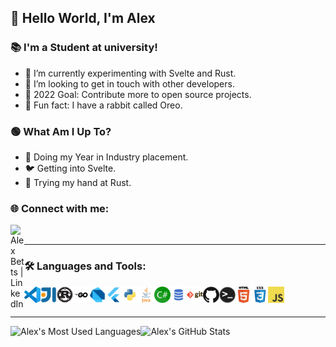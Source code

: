 ## 👋 Hello World, I'm Alex 

### 📚 I'm a Student at university!
- 🌱 I’m currently experimenting with Svelte and Rust.
- 👯 I’m looking to get in touch with other developers.
- 🥅 2022 Goal: Contribute more to open source projects.
- 🐇 Fun fact: I have a rabbit called Oreo.

### 🟢 What Am I Up To?
- 💪 Doing my Year in Industry placement.
- 🐦 Getting into Svelte.
- 🦀 Trying my hand at Rust.

### 🌐 Connect with me:
[<img align="left" title="Alex Betts @ LinkedIn" alt="Alex Betts | LinkedIn" width="22px" src="https://cdn.jsdelivr.net/npm/simple-icons@v3/icons/linkedin.svg" />][linkedin]

<br />

---

### 🛠️ Languages and Tools:

[<img align="left" title="Visual Studio Code" alt="Visual Studio Code" width="26px" src="https://raw.githubusercontent.com/github/explore/80688e429a7d4ef2fca1e82350fe8e3517d3494d/topics/visual-studio-code/visual-studio-code.png" />][google]
[<img align="left" title="IntelliJ" alt="IntelliJ" width="26px" src="https://raw.githubusercontent.com/devicons/devicon/master/icons/intellij/intellij-original.svg" />][google]
[<img align="left" title="Rust" alt="Rust" width="26px" src="https://raw.githubusercontent.com/github/explore/80688e429a7d4ef2fca1e82350fe8e3517d3494d/topics/rust/rust.png" />][google]
[<img align="left" title="Go" alt="Go" width="26px" src="https://raw.githubusercontent.com/github/explore/80688e429a7d4ef2fca1e82350fe8e3517d3494d/topics/go/go.png" />][google]
[<img align="left" title="Dart" alt="Dart" width="26px" src="https://raw.githubusercontent.com/github/explore/80688e429a7d4ef2fca1e82350fe8e3517d3494d/topics/dart/dart.png" />][google]
[<img align="left" title="Flutter" alt="Flutter" width="26px" src="https://raw.githubusercontent.com/github/explore/80688e429a7d4ef2fca1e82350fe8e3517d3494d/topics/flutter/flutter.png" />][google]
[<img align="left" title="Python" alt="Python" width="26px" src="https://raw.githubusercontent.com/github/explore/80688e429a7d4ef2fca1e82350fe8e3517d3494d/topics/python/python.png" />][google]
[<img align="left" title="Java" alt="Java" width="26px" src="https://raw.githubusercontent.com/github/explore/80688e429a7d4ef2fca1e82350fe8e3517d3494d/topics/java/java.png" />][google]
[<img align="left" title="CSharp" alt="CSharp" width="26px" src="https://raw.githubusercontent.com/github/explore/80688e429a7d4ef2fca1e82350fe8e3517d3494d/topics/csharp/csharp.png" />][google]
[<img align="left" title="SQL" alt="SQL" width="26px" src="https://raw.githubusercontent.com/github/explore/80688e429a7d4ef2fca1e82350fe8e3517d3494d/topics/sql/sql.png" />][google]
[<img align="left" title="Git" alt="Git" width="26px" src="https://raw.githubusercontent.com/github/explore/80688e429a7d4ef2fca1e82350fe8e3517d3494d/topics/git/git.png" />][google]
[<img align="left" title="GitHub" alt="GitHub" width="26px" src="https://raw.githubusercontent.com/github/explore/78df643247d429f6cc873026c0622819ad797942/topics/github/github.png" />][google]
[<img align="left" title="Terminal" alt="Terminal" width="26px" src="https://raw.githubusercontent.com/github/explore/80688e429a7d4ef2fca1e82350fe8e3517d3494d/topics/terminal/terminal.png" />][google]
[<img align="left" title="HTML5" alt="HTML5" width="26px" src="https://raw.githubusercontent.com/github/explore/80688e429a7d4ef2fca1e82350fe8e3517d3494d/topics/html/html.png" />][google]
[<img align="left" title="CSS" alt="CSS3" width="26px" src="https://raw.githubusercontent.com/github/explore/80688e429a7d4ef2fca1e82350fe8e3517d3494d/topics/css/css.png" />][google]
[<img align="left" title="JavaScript" alt="JavaScript" width="26px" src="https://raw.githubusercontent.com/github/explore/80688e429a7d4ef2fca1e82350fe8e3517d3494d/topics/javascript/javascript.png" />][google]

<br />
<br />

---

<img align="left" alt="Alex's Most Used Languages" src="https://github-readme-stats.vercel.app/api/top-langs/?username=hexbun&layout=compact&title_color=fff&icon_color=79ff97&text_color=9f9f9f&bg_color=151515" />
<img align="left" alt="Alex's GitHub Stats" src="https://github-readme-stats.vercel.app/api/?username=hexbun&show_icons=true&title_color=fff&icon_color=79ff97&text_color=9f9f9f&bg_color=151515" />

[twitter]: https://twitter.com/alexsaltyoreo
[linkedin]: https://www.linkedin.com/in/alex-betts-1a98b9167
[discord]: https://www.google.com/search?q=Hexed%230999+on+discord
[google]: https://www.google.com
